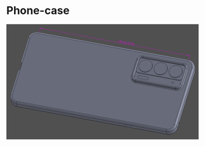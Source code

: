 # Phone-case
![alt text](https://github.com/NewHere3/Phone-stand/blob/main/images/phone.png?raw=true)
